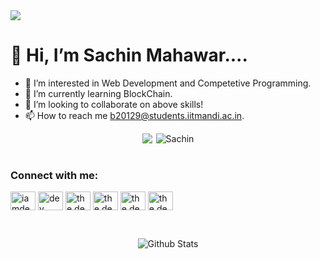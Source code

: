 <a href="https://git.io/typing-svg">
  <img
    src="https://readme-typing-svg.herokuapp.com/?lines=Hello,+There!+👋;Nice+to+meet+you!;I+am+Sachin;&center=true&size=30">
</a>



# 👋 Hi, I’m Sachin Mahawar....
- 👀 I’m interested in Web Development and Competetive Programming.
- 🌱 I’m currently learning BlockChain.
- 💞️ I’m looking to collaborate on above skills!
- 📫 How to reach me b20129@students.iitmandi.ac.in.

<div style="display: flex; flex-direction: column;">
  <div style="display: flex; flex-direction: row; justify-content: center;">
    <img align="left"
      src="https://github-readme-stats.vercel.app/api?username=Sachin737&theme=tokyonight&show_icons=true&count_private=true" />
    <img align="right"
      src="https://github-readme-stats.vercel.app/api/top-langs?username=sachin737&show_icons=true&locale=en&layout=compact"
      alt="Sachin" />
  </div>
  
  <br>
  
  <div style="width: 720px;">
    <h3 align="left">Connect with me:</h3>
    <p align="left">
      <a href="https://twitter.com/MahawarSachinn" target="blank"><img align="center"
          src="https://raw.githubusercontent.com/rahuldkjain/github-profile-readme-generator/master/src/images/icons/Social/twitter.svg"
          alt="iamdev" height="30" width="40" /></a>
      <a href="https://www.linkedin.com/in/sachin-mahawar-22b0b41b9/" target="blank"><img align="center"
          src="https://raw.githubusercontent.com/rahuldkjain/github-profile-readme-generator/master/src/images/icons/Social/linked-in-alt.svg"
          alt="dev" height="30" width="40" /></a>
      <a href="https://www.instagram.com/pain_373/" target="blank"><img align="center"
          src="https://raw.githubusercontent.com/rahuldkjain/github-profile-readme-generator/master/src/images/icons/Social/instagram.svg"
          alt="the.dev" height="30" width="40" /></a>
      <a href="https://codeforces.com/profile/dream7" target="blank"><img align="center"
          src="https://cdn.iconscout.com/icon/free/png-512/code-forces-3521352-2944796.png?f=avif&w=256" alt="the.dev"
          height="30" width="40" /></a>
      <a href="https://leetcode.com/Pain_373/" target="blank"><img align="center"
          src="https://upload.wikimedia.org/wikipedia/commons/1/19/LeetCode_logo_black.png" alt="the.dev" height="30"
          width="40" /></a>
      <a href="https://www.codechef.com/users/sachin_0705" target="blank"><img align="center"
          src="https://i.pinimg.com/originals/c5/d9/fc/c5d9fc1e18bcf039f464c2ab6cfb3eb6.jpg" alt="the.dev" height="30"
          width="40" /></a>
    </p>
  </div>
</div>

<!---
Sachin737/Sachin737 is a ✨ special ✨ repository because its `README.md` (this file) appears on your GitHub profile.
You can click the Preview link to take a look at your changes.
--->

<br>


<p align="center">
  <img src="https://raw.githubusercontent.com/bornmay/bornmay/Update/svg/Bottom.svg" alt="Github Stats" />
</p>
